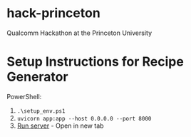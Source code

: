 # hack-princeton
Qualcomm Hackathon at the Princeton University 

# Setup Instructions for Recipe Generator

PowerShell: 
1. `.\setup_env.ps1`
2. `uvicorn app:app --host 0.0.0.0 --port 8000`
3. [Run server](http://localhost:8000) - Open in new tab
